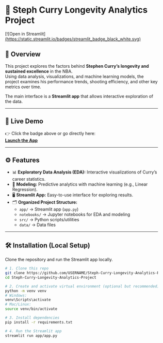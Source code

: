 # 🏀 Steph Curry Longevity Analytics Project

[![Open in Streamlit][(https://static.streamlit.io/badges/streamlit_badge_black_white.svg)](https://01994b63-6952-2f22-41fd-27276d366647.share.connect.posit.cloud/)

## 📖 Overview
This project explores the factors behind **Stephen Curry’s longevity and sustained excellence** in the NBA.  
Using data analysis, visualizations, and machine learning models, the project examines his performance trends, shooting efficiency, and other key metrics over time.  

The main interface is a **Streamlit app** that allows interactive exploration of the data.

---

## 🚀 Live Demo
👉 Click the badge above or go directly here:  
**[Launch the App](https://steph-curry-longevity-analytics-projectgit-atbk2hxbfpauueppznd.streamlit.app/)**

---

## ⚙️ Features
- 📊 **Exploratory Data Analysis (EDA):** Interactive visualizations of Curry’s career statistics.  
- 🔮 **Modeling:** Predictive analytics with machine learning (e.g., Linear Regression).  
- 🖥️ **Streamlit App:** Easy-to-use interface for exploring results.  
- 🗂️ **Organized Project Structure:**
  - `app/` → Streamlit app (`app.py`)
  - `notebooks/` → Jupyter notebooks for EDA and modeling
  - `src/` → Python scripts/utilities
  - `data/` → Data files

---

## 🛠️ Installation (Local Setup)
Clone the repository and run the Streamlit app locally.

```bash
# 1. Clone this repo
git clone https://github.com/USERNAME/Steph-Curry-Longevity-Analytics-Project.git
cd Steph-Curry-Longevity-Analytics-Project

# 2. Create and activate virtual environment (optional but recommended)
python -m venv venv
# Windows:
venv\Scripts\activate
# Mac/Linux:
source venv/bin/activate

# 3. Install dependencies
pip install -r requirements.txt

# 4. Run the Streamlit app
streamlit run app/app.py










